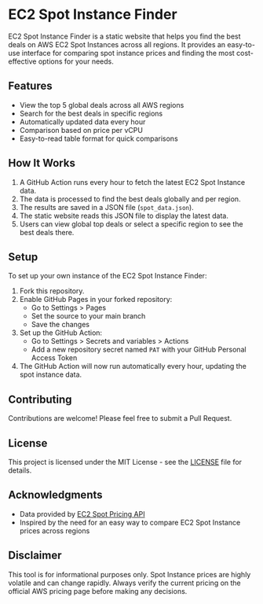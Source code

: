 # EC2 Spot Instance Finder

EC2 Spot Instance Finder is a static website that helps you find the best deals on AWS EC2 Spot Instances across all regions. It provides an easy-to-use interface for comparing spot instance prices and finding the most cost-effective options for your needs.

## Features

- View the top 5 global deals across all AWS regions
- Search for the best deals in specific regions
- Automatically updated data every hour
- Comparison based on price per vCPU
- Easy-to-read table format for quick comparisons

## How It Works

1. A GitHub Action runs every hour to fetch the latest EC2 Spot Instance data.
2. The data is processed to find the best deals globally and per region.
3. The results are saved in a JSON file (`spot_data.json`).
4. The static website reads this JSON file to display the latest data.
5. Users can view global top deals or select a specific region to see the best deals there.

## Setup

To set up your own instance of the EC2 Spot Instance Finder:

1. Fork this repository.
2. Enable GitHub Pages in your forked repository:
   - Go to Settings > Pages
   - Set the source to your main branch
   - Save the changes
3. Set up the GitHub Action:
   - Go to Settings > Secrets and variables > Actions
   - Add a new repository secret named `PAT` with your GitHub Personal Access Token
4. The GitHub Action will now run automatically every hour, updating the spot instance data.

## Contributing

Contributions are welcome! Please feel free to submit a Pull Request.

## License

This project is licensed under the MIT License - see the [LICENSE](LICENSE) file for details.

## Acknowledgments

- Data provided by [EC2 Spot Pricing API](https://aws.amazon.com/ec2/spot/pricing/)
- Inspired by the need for an easy way to compare EC2 Spot Instance prices across regions

## Disclaimer

This tool is for informational purposes only. Spot Instance prices are highly volatile and can change rapidly. Always verify the current pricing on the official AWS pricing page before making any decisions.
